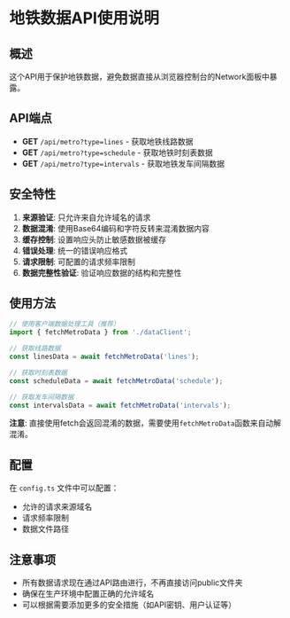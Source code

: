 # 地铁数据API使用说明

## 概述
这个API用于保护地铁数据，避免数据直接从浏览器控制台的Network面板中暴露。

## API端点
- **GET** `/api/metro?type=lines` - 获取地铁线路数据
- **GET** `/api/metro?type=schedule` - 获取地铁时刻表数据  
- **GET** `/api/metro?type=intervals` - 获取地铁发车间隔数据

## 安全特性
1. **来源验证**: 只允许来自允许域名的请求
2. **数据混淆**: 使用Base64编码和字符反转来混淆数据内容
3. **缓存控制**: 设置响应头防止敏感数据被缓存
4. **错误处理**: 统一的错误响应格式
5. **请求限制**: 可配置的请求频率限制
6. **数据完整性验证**: 验证响应数据的结构和完整性

## 使用方法
```typescript
// 使用客户端数据处理工具（推荐）
import { fetchMetroData } from './dataClient';

// 获取线路数据
const linesData = await fetchMetroData('lines');

// 获取时刻表数据
const scheduleData = await fetchMetroData('schedule');

// 获取发车间隔数据
const intervalsData = await fetchMetroData('intervals');
```

**注意**: 直接使用fetch会返回混淆的数据，需要使用`fetchMetroData`函数来自动解混淆。

## 配置
在 `config.ts` 文件中可以配置：
- 允许的请求来源域名
- 请求频率限制
- 数据文件路径

## 注意事项
- 所有数据请求现在通过API路由进行，不再直接访问public文件夹
- 确保在生产环境中配置正确的允许域名
- 可以根据需要添加更多的安全措施（如API密钥、用户认证等）
